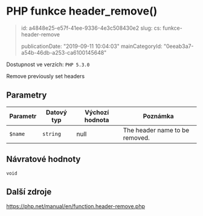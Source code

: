 PHP funkce header_remove()
==========================

> id: a4848e25-e57f-41ee-9336-4e3c508430e2
> slug:
> 	cs: funkce-header-remove
> 
> publicationDate: "2019-09-11 10:04:03"
> mainCategoryId: "0eeab3a7-a54b-46db-a253-ca6100145648"

Dostupnost ve verzích: `PHP 5.3.0`

Remove previously set headers


Parametry
--------------

| Parametr | Datový typ | Výchozí hodnota | Poznámka |
|-----|-----|-----|-----|
| `$name` | `string` | null | The header name to be removed. |


Návratové hodnoty
----------------

`void`



Další zdroje
------------

https://php.net/manual/en/function.header-remove.php
